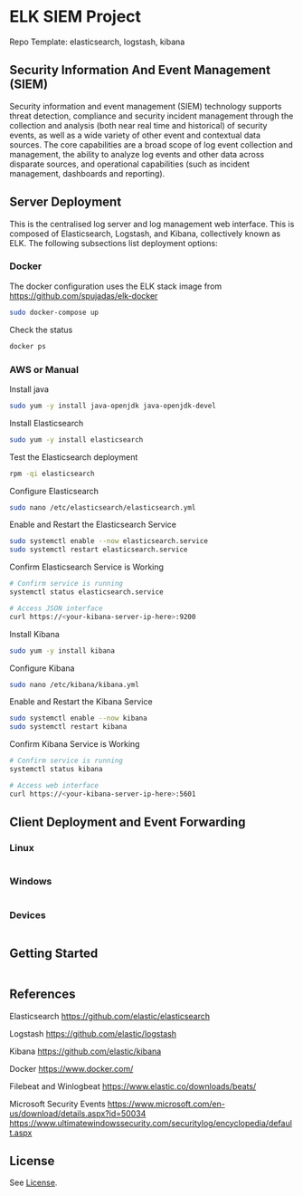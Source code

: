 # ELK SIEM Project

Repo Template: elasticsearch, logstash, kibana

## Security Information And Event Management (SIEM)

Security information and event management (SIEM) technology supports threat detection, compliance and security incident management through the collection and analysis (both near real time and historical) of security events, as well as a wide variety of other event and contextual data sources. The core capabilities are a broad scope of log event collection and management, the ability to analyze log events and other data across disparate sources, and operational capabilities (such as incident management, dashboards and reporting).

## Server Deployment

This is the centralised log server and log management web interface. This is composed of Elasticsearch, Logstash, and Kibana, collectively known as ELK. The following subsections list deployment options:

### Docker

The docker configuration uses the ELK stack image from https://github.com/spujadas/elk-docker

```sh
sudo docker-compose up
```

Check the status

```sh
docker ps
```

### AWS or Manual

Install java

```sh
sudo yum -y install java-openjdk java-openjdk-devel
```

Install Elasticsearch

```sh
sudo yum -y install elasticsearch
```

Test the Elasticsearch deployment

```sh
rpm -qi elasticsearch
```

Configure Elasticsearch

```sh
sudo nano /etc/elasticsearch/elasticsearch.yml
```

Enable and Restart the Elasticsearch Service

```sh
sudo systemctl enable --now elasticsearch.service
sudo systemctl restart elasticsearch.service
```

Confirm Elasticsearch Service is Working

```sh
# Confirm service is running
systemctl status elasticsearch.service

# Access JSON interface
curl https://<your-kibana-server-ip-here>:9200
```

Install Kibana

```sh
sudo yum -y install kibana
```

Configure Kibana

```sh
sudo nano /etc/kibana/kibana.yml
```

Enable and Restart the Kibana Service

```sh
sudo systemctl enable --now kibana
sudo systemctl restart kibana
```

Confirm Kibana Service is Working

```sh
# Confirm service is running
systemctl status kibana

# Access web interface
curl https://<your-kibana-server-ip-here>:5601
```

## Client Deployment and Event Forwarding

### Linux

```sh

```

### Windows

```sh

```

### Devices

```sh

```

## Getting Started

```sh

```

## References

Elasticsearch
https://github.com/elastic/elasticsearch

Logstash
https://github.com/elastic/logstash

Kibana
https://github.com/elastic/kibana

Docker
https://www.docker.com/

Filebeat and Winlogbeat
https://www.elastic.co/downloads/beats/

Microsoft Security Events
https://www.microsoft.com/en-us/download/details.aspx?id=50034
https://www.ultimatewindowssecurity.com/securitylog/encyclopedia/default.aspx

## License

See [License](LICENSE).
